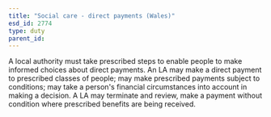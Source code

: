 ```yaml
---
title: "Social care - direct payments (Wales)"
esd_id: 2774
type: duty
parent_id:  
---
```


A local authority must take prescribed steps to enable people to make informed choices about direct payments. An LA may make a direct payment to prescribed classes of people; may make prescribed payments subject to conditions; may take a person's financial circumstances into account in making a decision. A LA may terminate and review, make a payment without condition where prescribed benefits are being received.

